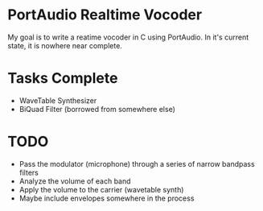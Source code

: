 # PortAudio Realtime Vocoder
My goal is to write a reatime vocoder in C using PortAudio.
In it's current state, it is nowhere near complete.

# Tasks Complete
- WaveTable Synthesizer
- BiQuad Filter (borrowed from somewhere else)

# TODO
- Pass the modulator (microphone) through a series of narrow bandpass filters
- Analyze the volume of each band
- Apply the volume to the carrier (wavetable synth)
- Maybe include envelopes somewhere in the process
